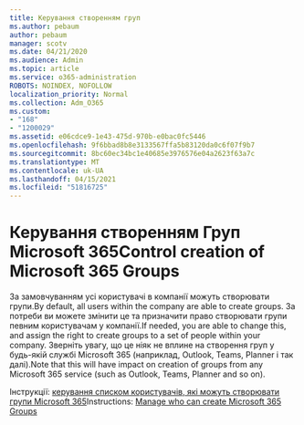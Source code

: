 ```yaml
---
title: Керування створенням груп
ms.author: pebaum
author: pebaum
manager: scotv
ms.date: 04/21/2020
ms.audience: Admin
ms.topic: article
ms.service: o365-administration
ROBOTS: NOINDEX, NOFOLLOW
localization_priority: Normal
ms.collection: Adm_O365
ms.custom:
- "168"
- "1200029"
ms.assetid: e06cdce9-1e43-475d-970b-e0bac0fc5446
ms.openlocfilehash: 9f6bbad8b8e3133567ffa5b83120da0c6f07f9b7
ms.sourcegitcommit: 8bc60ec34bc1e40685e3976576e04a2623f63a7c
ms.translationtype: MT
ms.contentlocale: uk-UA
ms.lasthandoff: 04/15/2021
ms.locfileid: "51816725"
---
```

# <a name="control-creation-of-microsoft-365-groups"></a><span data-ttu-id="f3d41-102">Керування створенням Груп Microsoft 365</span><span class="sxs-lookup"><span data-stu-id="f3d41-102">Control creation of Microsoft 365 Groups</span></span>

<span data-ttu-id="f3d41-103">За замовчуванням усі користувачі в компанії можуть створювати групи.</span><span class="sxs-lookup"><span data-stu-id="f3d41-103">By default, all users within the company are able to create groups.</span></span> <span data-ttu-id="f3d41-104">За потреби ви можете змінити це та призначити право створювати групи певним користувачам у компанії.</span><span class="sxs-lookup"><span data-stu-id="f3d41-104">If needed, you are able to change this, and assign the right to create groups to a set of people within your company.</span></span> <span data-ttu-id="f3d41-105">Зверніть увагу, що це ніяк не вплине на створення груп у будь-якій службі Microsoft 365 (наприклад, Outlook, Teams, Planner і так далі).</span><span class="sxs-lookup"><span data-stu-id="f3d41-105">Note that this will have impact on creation of groups from any Microsoft 365 service (such as Outlook, Teams, Planner and so on).</span></span>
  
<span data-ttu-id="f3d41-106">Інструкції: [керування списком користувачів, які можуть створювати групи Microsoft 365](https://docs.microsoft.com/microsoft-365/admin/create-groups/manage-creation-of-groups)</span><span class="sxs-lookup"><span data-stu-id="f3d41-106">Instructions: [Manage who can create Microsoft 365 Groups](https://docs.microsoft.com/microsoft-365/admin/create-groups/manage-creation-of-groups)</span></span>
